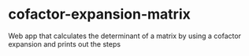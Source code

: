 cofactor-expansion-matrix
=========================

Web app that calculates the determinant of a matrix by using a cofactor expansion and prints out the steps

